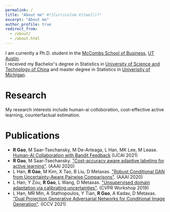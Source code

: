 ```yaml
---
permalink: /
title: "About me" #([Curriculum Vitae]())"
excerpt: "About me"
author_profile: true
redirect_from: 
  - /about/
  - /about.html
---
```

I am currently a Ph.D. student in the [McCombs School of Business](https://www.mccombs.utexas.edu/), [UT Austin](https://www.utexas.edu/). <br>
I received my Bachelor's degree in Statistics in [University of Science and Technology of China](https://en.ustc.edu.cn/) and master degree in Statistics in [Univerisity of Michigan](https://umich.edu/).

# Research
My research interests include human-ai colloboration, cost-effective active learning, counterfactual estimation.

# Publications
* **R Gao**, M Saar-Tsechansky, M De-Arteaga, L Han, MK Lee, M Lease. [Human-AI Collaboration with Bandit Feedback](https://arxiv.org/abs/2105.10614) (IJCAI 2021)
* **R Gao**, M Saar-Tsechansky. ["Cost-accuracy aware adaptive labeling for active learning"](https://ojs.aaai.org/index.php/AAAI/article/view/5640). (AAAI 2020)
* L Han, **R Gao**, M Kim, X Tao, B Liu, D Metaxas. ["Robust Conditional GAN from Uncertainty-Aware Pairwise Comparisons"](https://ojs.aaai.org/index.php/AAAI/article/view/6723). (AAAI 2020)
* L Han, Y Zou, **R Gao**, L Wang, D Metaxas. ["Unsupervised domain adaptation via calibrating uncertainties"](https://openaccess.thecvf.com/content_CVPRW_2019/papers/Uncertainty%20and%20Robustness%20in%20Deep%20Visual%20Learning/Han_Unsupervised_Domain_Adaptation_via_Calibrating_Uncertainties_CVPRW_2019_paper.pdf). (CVPR Workshop 2019)
* L Han, MR Min, A Stathopoulos, Y Tian, **R Gao**, A Kadav, D Metaxas. ["Dual Projection Generative Adversarial Networks for Conditional Image Generation"](https://arxiv.org/abs/2108.09016). (ICCV 2021)


<!---Activity and Service--->
<!---Experience--->
